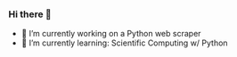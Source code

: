 ### Hi there 👋


- 🔭 I’m currently working on a Python web scraper
- 🌱 I’m currently learning: Scientific Computing w/ Python

